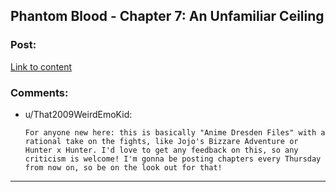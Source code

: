 ## Phantom Blood - Chapter 7: An Unfamiliar Ceiling

### Post:

[Link to content](https://www.fictionpress.com/s/3295336/7/Phantom-Blood)

### Comments:

- u/That2009WeirdEmoKid:
  ```
  For anyone new here: this is basically "Anime Dresden Files" with a rational take on the fights, like Jojo's Bizzare Adventure or Hunter x Hunter. I'd love to get any feedback on this, so any criticism is welcome! I'm gonna be posting chapters every Thursday from now on, so be on the look out for that!
  ```

---

